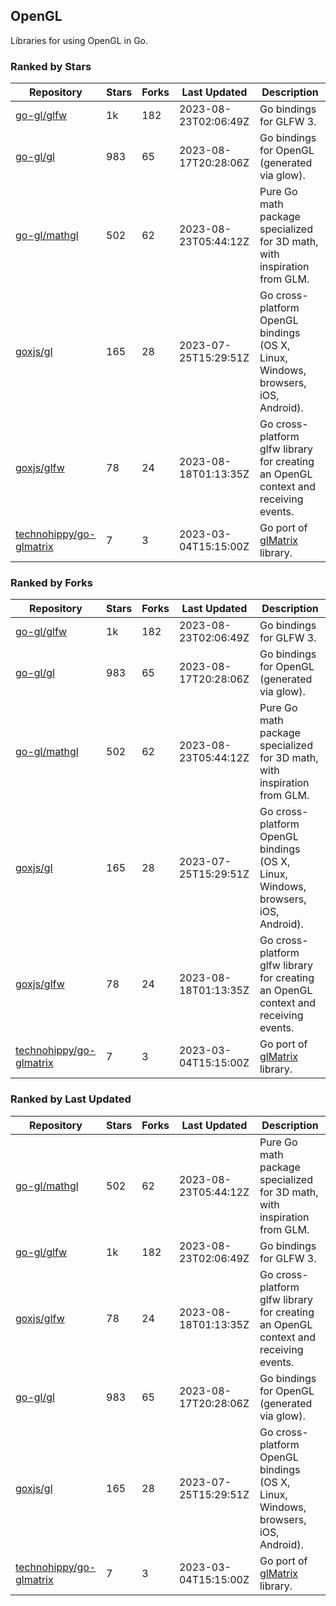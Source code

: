 ## OpenGL

Libraries for using OpenGL in Go.

### Ranked by Stars

| Repository | Stars | Forks | Last Updated | Description | 
|------------|-------|-------|--------------|-------------|
| [go-gl/glfw](https://github.com/go-gl/glfw) | 1k | 182 | 2023-08-23T02:06:49Z |  Go bindings for GLFW 3. |
| [go-gl/gl](https://github.com/go-gl/gl) | 983 | 65 | 2023-08-17T20:28:06Z |  Go bindings for OpenGL (generated via glow). |
| [go-gl/mathgl](https://github.com/go-gl/mathgl) | 502 | 62 | 2023-08-23T05:44:12Z |  Pure Go math package specialized for 3D math, with inspiration from GLM. |
| [goxjs/gl](https://github.com/goxjs/gl) | 165 | 28 | 2023-07-25T15:29:51Z |  Go cross-platform OpenGL bindings (OS X, Linux, Windows, browsers, iOS, Android). |
| [goxjs/glfw](https://github.com/goxjs/glfw) | 78 | 24 | 2023-08-18T01:13:35Z |  Go cross-platform glfw library for creating an OpenGL context and receiving events. |
| [technohippy/go-glmatrix](https://github.com/technohippy/go-glmatrix) | 7 | 3 | 2023-03-04T15:15:00Z |  Go port of [glMatrix](https://glmatrix.net/) library. |

### Ranked by Forks

| Repository | Stars | Forks | Last Updated | Description | 
|------------|-------|-------|--------------|-------------|
| [go-gl/glfw](https://github.com/go-gl/glfw) | 1k | 182 | 2023-08-23T02:06:49Z |  Go bindings for GLFW 3. |
| [go-gl/gl](https://github.com/go-gl/gl) | 983 | 65 | 2023-08-17T20:28:06Z |  Go bindings for OpenGL (generated via glow). |
| [go-gl/mathgl](https://github.com/go-gl/mathgl) | 502 | 62 | 2023-08-23T05:44:12Z |  Pure Go math package specialized for 3D math, with inspiration from GLM. |
| [goxjs/gl](https://github.com/goxjs/gl) | 165 | 28 | 2023-07-25T15:29:51Z |  Go cross-platform OpenGL bindings (OS X, Linux, Windows, browsers, iOS, Android). |
| [goxjs/glfw](https://github.com/goxjs/glfw) | 78 | 24 | 2023-08-18T01:13:35Z |  Go cross-platform glfw library for creating an OpenGL context and receiving events. |
| [technohippy/go-glmatrix](https://github.com/technohippy/go-glmatrix) | 7 | 3 | 2023-03-04T15:15:00Z |  Go port of [glMatrix](https://glmatrix.net/) library. |

### Ranked by Last Updated

| Repository | Stars | Forks | Last Updated | Description | 
|------------|-------|-------|--------------|-------------|
| [go-gl/mathgl](https://github.com/go-gl/mathgl) | 502 | 62 | 2023-08-23T05:44:12Z |  Pure Go math package specialized for 3D math, with inspiration from GLM. |
| [go-gl/glfw](https://github.com/go-gl/glfw) | 1k | 182 | 2023-08-23T02:06:49Z |  Go bindings for GLFW 3. |
| [goxjs/glfw](https://github.com/goxjs/glfw) | 78 | 24 | 2023-08-18T01:13:35Z |  Go cross-platform glfw library for creating an OpenGL context and receiving events. |
| [go-gl/gl](https://github.com/go-gl/gl) | 983 | 65 | 2023-08-17T20:28:06Z |  Go bindings for OpenGL (generated via glow). |
| [goxjs/gl](https://github.com/goxjs/gl) | 165 | 28 | 2023-07-25T15:29:51Z |  Go cross-platform OpenGL bindings (OS X, Linux, Windows, browsers, iOS, Android). |
| [technohippy/go-glmatrix](https://github.com/technohippy/go-glmatrix) | 7 | 3 | 2023-03-04T15:15:00Z |  Go port of [glMatrix](https://glmatrix.net/) library. |


